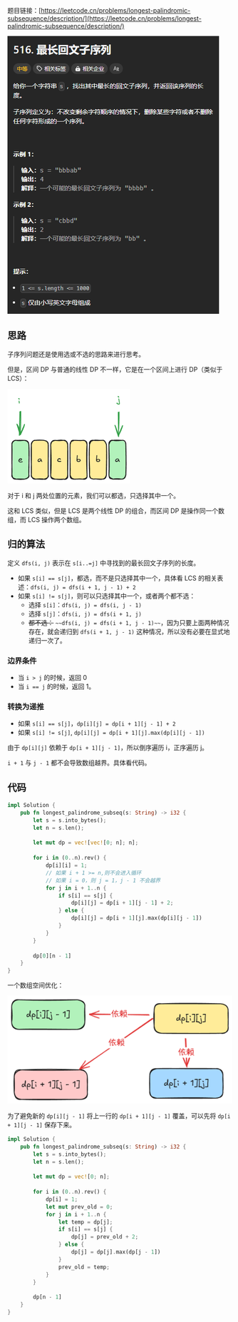 题目链接：[https://leetcode.cn/problems/longest-palindromic-subsequence/description/](https://leetcode.cn/problems/longest-palindromic-subsequence/description/)

![](../../../images/2025/1737446279696-866c1b72-10e7-4631-8ad5-c5dc4f51ac71.png)

## 思路
子序列问题还是使用选或不选的思路来进行思考。

但是，区间 DP 与普通的线性 DP 不一样，它是在一个区间上进行 DP（类似于 LCS）：

![](../../../images/2025/1737447010858-809d848c-5d89-457f-932a-1e43e230c5cd.png)

对于 i 和 j 两处位置的元素，我们可以都选，只选择其中一个。

这和 LCS 类似，但是 LCS 是两个线性 DP 的组合，而区间 DP 是操作同一个数组，而 LCS 操作两个数组。

## 归的算法
定义 `dfs(i, j)` 表示在 `s[i..=j]` 中寻找到的最长回文子序列的长度。

+ 如果 `s[i] == s[j]`，都选，而不是只选择其中一个，具体看 LCS 的相关表述：`dfs(i, j) = dfs(i + 1, j - 1) + 2`
+ 如果 `s[i] != s[j]`，则可以只选择其中一个，或者两个都不选：
    - 选择 `s[i]`：`dfs(i, j) = dfs(i, j - 1)`
    - 选择 `s[j]`：`dfs(i, j) = dfs(i + 1, j)`
    - ~~都不选：~~ `~~dfs(i, j) = dfs(i + 1, j - 1)~~`，因为只要上面两种情况存在，就会递归到 `dfs(i + 1, j - 1)` 这种情况，所以没有必要在显式地递归一次了。

### 边界条件
+ 当 `i > j` 的时候，返回 0
+ 当 `i == j` 的时候，返回 1。

### 转换为递推
+ 如果 `s[i] == s[j]`，`dp[i][j] = dp[i + 1][j - 1] + 2`
+ 如果 `s[i] != s[j]`, `dp[i][j] = dp[i + 1][j].max(dp[i][j - 1])`

由于 `dp[i][j]` 依赖于 `dp[i + 1][j - 1]`，所以倒序遍历 i，正序遍历 j。

`i + 1` 与 `j - 1` 都不会导致数组越界。具体看代码。

## 代码
```rust
impl Solution {
    pub fn longest_palindrome_subseq(s: String) -> i32 {
        let s = s.into_bytes();
        let n = s.len();

        let mut dp = vec![vec![0; n]; n];

        for i in (0..n).rev() {
            dp[i][i] = 1;
            // 如果 i + 1 >= n,则不会进入循环
            // 如果 i = 0，则 j = 1，j - 1 不会越界
            for j in i + 1..n {
                if s[i] == s[j] {
                    dp[i][j] = dp[i + 1][j - 1] + 2;
                } else {
                    dp[i][j] = dp[i + 1][j].max(dp[i][j - 1])
                }
            }
        }

        dp[0][n - 1]
    }
}
```

一个数组空间优化：

![](../../../images/2025/1737449792623-eeb8d947-ef8c-486b-90ff-7c872655d362.png)

为了避免新的 `dp[i][j - 1]` 将上一行的 `dp[i + 1][j - 1]` 覆盖，可以先将 `dp[i + 1][j - 1]` 保存下来。

```rust
impl Solution {
    pub fn longest_palindrome_subseq(s: String) -> i32 {
        let s = s.into_bytes();
        let n = s.len();

        let mut dp = vec![0; n];

        for i in (0..n).rev() {
            dp[i] = 1;
            let mut prev_old = 0;
            for j in i + 1..n {
                let temp = dp[j];
                if s[i] == s[j] {
                    dp[j] = prev_old + 2;
                } else {
                    dp[j] = dp[j].max(dp[j - 1])
                }
                prev_old = temp;
            }
        }

        dp[n - 1]
    }
}
```

